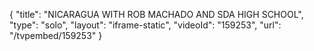 {
    "title": "NICARAGUA WITH ROB MACHADO AND SDA HIGH SCHOOL",
    "type": "solo",
    "layout": "iframe-static",
    "videoId": "159253",
    "url": "\/tvpembed\/159253"
}